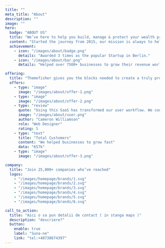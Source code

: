 ```yaml
---
title: ""
meta_title: "About"
description: ""
image: ""
hero:
  badge: "ABOUT US"
  title: "We’ve here to help you build, manage & protect your wealth properly"
  content: "Started the journey from 2015, our mission is always to help our customers <br> grow their finance, manage their wealth without wasting a lot."
  achievement:
    - icon: "/images/about/badge.png"
      details: "Awarded 3 times as the popular Startup in Berlin."
    - icon: "/images/about/bar.png"
      details: "Helped over 7500+ businesses to grow their revenue worldwide."

offering:
  title: "Themefisher gives you the blocks needed to create a truly professional website for your SaaS is a long established fact that a reader. Many desktop publishing packages and web page editors now use"
  offers:
    - type: "image"
      image: "/images/about/offer-1.png"
    - type: "image"
      image: "/images/about/offer-2.png"
    - type: "review"
      quote: "Using this SaaS has transformed our user workflow. We couldn't be happier This is SaaS has simplified our data."
      image: "/images/about/user.png"
      author: "Cameron Williamson"
      role: "Web Designer"
      rating: 5
    - type: "text"
      title: "Total Customers"
      content: "We helped businesses to grow fast"
      data: "657k"
    - type: "image"
      image: "/images/about/offer-3.png"

company:
  title: "Join 25,000+ companies who’ve reached"
  logos:
    - "/images/homepage/brands/1.svg"
    - "/images/homepage/brands/2.svg"
    - "/images/homepage/brands/3.svg"
    - "/images/homepage/brands/4.svg"
    - "/images/homepage/brands/5.svg"
    - "/images/homepage/brands/6.svg"

call_to_action:
  title: "Aici o sa pun detalii de contact ( in stanga maps )"
  description: "descriere?"
  button:
    enable: true
    label: "Suna-ne"
    link: "tel:+40738674397"
---
```

